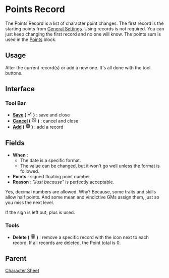 # Points Record
The Points Record is a list of character point changes. The first record is the starting points from [General Settings](./General%20Settings.md "General Settings:"). Using records is not required. You can just keep changing the first record and no one will know.
 The points sum is used in the [Points](./Character%20Sheet.md "Character Sheet:Points") block.

## Usage
Alter the current record(s) or add a new one.
 It's all done with the tool buttons.

## Interface
### Tool Bar
- **[Save](./common%20icon.md "common icon:Save") ( ![](./img/check.png "Save") )** : save and close
- **[Cancel](./common%20icon.md "common icon:Cancel") ( ![](./img/no.png "Cancel") )** : cancel and close
- **[Add](./common%20icon.md "common icon:Add") ( ![](./img/plus.png "Add") )** : add a record

## Fields
- **When** :
  - The date is a specific format.
  - The value can be changed, but it won't go well unless the format is followed.
- **Points** : signed floating point number
- **Reason** : *"Just because"* is perfectly acceptable.

Yes, decimal numbers are allowed. Why? Because, some traits and skills allow half points. And some mean and vindictive GMs assign them, just so you miss the next level.

If the sign is left out, plus is used.

### Tools
- **Delete ( ![](./img/trash.png "Common icon#Delete") )** : remove a specific record with the  icon next to each record. If all records are deleted, the Point total is 0.

## Parent
[Character Sheet](./Character%20Sheet.md "Character Sheet")
